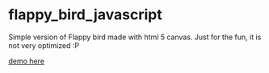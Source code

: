 # flappy_bird_javascript

Simple version of Flappy bird made with html 5 canvas. Just for the fun, it is not very optimized :P


<a href="https://ujj.se/flappy/">demo here </a>
